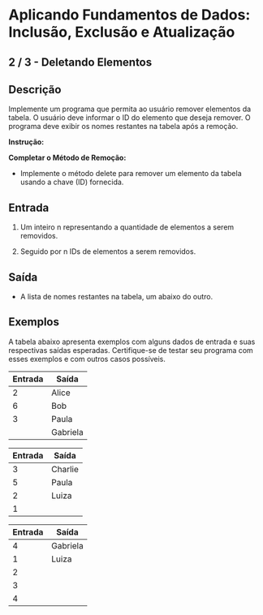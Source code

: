 # Aplicando Fundamentos de Dados: Inclusão, Exclusão e Atualização

## 2 / 3 - Deletando Elementos

## Descrição
Implemente um programa que permita ao usuário remover elementos da tabela. O usuário deve informar o ID do elemento que deseja remover. O programa deve exibir os nomes restantes na tabela após a remoção.

**Instrução:**

**Completar o Método de Remoção:**

* Implemente o método delete para remover um elemento da tabela usando a chave (ID) fornecida.

## Entrada

1. Um inteiro n representando a quantidade de elementos a serem removidos.

2. Seguido por n IDs de elementos a serem removidos.

## Saída

* A lista de nomes restantes na tabela, um abaixo do outro.

## Exemplos

A tabela abaixo apresenta exemplos com alguns dados de entrada e suas respectivas saídas esperadas. Certifique-se de testar seu programa com esses exemplos e com outros casos possíveis.

| Entrada | Saída |
| ------- | ----- |
| 2 | Alice |
| 6 | Bob |
| 3 | Paula |
| | Gabriela |

| Entrada | Saída |
| ------- | ----- |
| 3 | Charlie |
| 5 | Paula |
| 2 | Luiza |
| 1 | |

| Entrada | Saída |
| ------- | ----- |
| 4 | Gabriela |
| 1 | Luiza |
| 2 | |
| 3 | |
| 4 | |